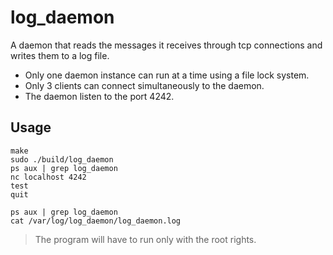 # log_daemon

A daemon that reads the messages it receives through tcp connections and writes them to a log file.

- Only one daemon instance can run at a time using a file lock system.
- Only 3 clients can connect simultaneously to the daemon.
- The daemon listen to the port 4242.

## Usage

```
make
sudo ./build/log_daemon
ps aux | grep log_daemon
nc localhost 4242
test
quit

ps aux | grep log_daemon
cat /var/log/log_daemon/log_daemon.log
```

> The program will have to run only with the root rights.